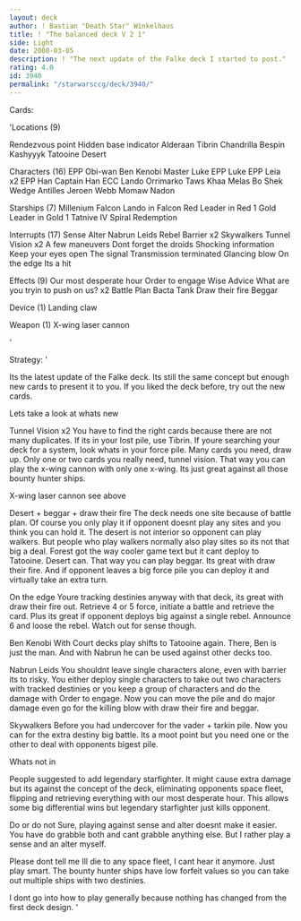 ```yaml
---
layout: deck
author: ! Bastian "Death Star" Winkelhaus
title: ! "The balanced deck V 2 1"
side: Light
date: 2000-03-05
description: ! "The next update of the Falke deck I started to post."
rating: 4.0
id: 3940
permalink: "/starwarsccg/deck/3940/"
---
```

Cards: 

'Locations (9)

Rendezvous point
Hidden base indicator
Alderaan
Tibrin
Chandrilla
Bespin
Kashyyyk
Tatooine
Desert

Characters (16)
EPP Obi-wan
Ben Kenobi
Master Luke
EPP Luke
EPP Leia x2
EPP Han
Captain Han
ECC Lando
Orrimarko
Taws Khaa
Melas
Bo Shek
Wedge Antilles
Jeroen Webb
Momaw Nadon

Starships (7)
Millenium Falcon
Lando in Falcon
Red Leader in Red 1
Gold Leader in Gold 1
Tatnive IV
Spiral
Redemption

Interrupts (17)
Sense
Alter
Nabrun Leids
Rebel Barrier x2
Skywalkers
Tunnel Vision x2
A few maneuvers
Dont forget the droids
Shocking information
Keep your eyes open
The signal
Transmission terminated
Glancing blow
On the edge
Its a hit

Effects (9)
Our most desperate hour
Order to engage
Wise Advice
What are you tryin to push on us? x2
Battle Plan
Bacta Tank
Draw their fire
Beggar

Device (1)
Landing claw

Weapon (1)
X-wing laser cannon





'

Strategy: '

Its the latest update of the Falke deck. Its still the same concept but enough new cards to present it to you. If you liked the deck before, try out the new cards.

Lets take a look at whats new 

Tunnel Vision x2  You have to find the right cards because there are not many duplicates. If its in your lost pile, use Tibrin. If youre searching your deck for a system, look whats in your force pile. Many cards you need, draw up. Only one or two cards you really need, tunnel vision. That way you can play the x-wing cannon with only one x-wing. Its just great against all those bounty hunter ships.

X-wing laser cannon  see above

Desert + beggar + draw their fire  The deck needs one site because of battle plan. Of course you only play it if opponent doesnt play any sites and you think you can hold it. The desert is not interior so opponent can play walkers. But people who play walkers normally also play sites so its not that big a deal. Forest got the way cooler game text but it cant deploy to Tatooine. Desert can. That way you can play beggar. Its great with draw their fire.  And if opponent leaves a big force pile you can deploy it and virtually take an extra turn.

On the edge  Youre tracking destinies anyway with that deck, its great with draw their fire out. Retrieve 4 or 5 force, initiate a battle and retrieve the card. Plus its great if opponent deploys big against a single rebel. Announce 6 and loose the rebel. Watch out for sense though.

Ben Kenobi  With Court decks play shifts to Tatooine again. There, Ben is just the man. And with Nabrun he can be used against other decks too.

Nabrun Leids  You shouldnt leave single characters alone, even with barrier its to risky. You either deploy single characters to take out two characters with tracked destinies or you keep a group of characters and do the damage with Order to engage. Now you can move the pile and do major damage even go for the killing blow with draw their fire and beggar.

Skywalkers  Before you had undercover for the vader + tarkin pile. Now you can for the extra destiny big battle. Its a moot point but you need one or the other to deal with opponents bigest pile.



Whats not in 

People suggested to add legendary starfighter. It might cause extra damage but its against the concept of the deck, eliminating opponents space fleet, flipping and retrieving everything with our most desperate hour. This allows some big differential wins but legendary starfighter just kills opponent.

Do or do not  Sure, playing against sense and alter doesnt make it easier. You have do grabble both and cant grabble anything else. But I rather play a sense and an alter myself.




Please dont tell me Ill die to any space fleet, I cant hear it anymore. Just play smart. The bounty hunter ships have low forfeit values so you can take out multiple ships with two destinies.

I dont go into how to play generally because nothing has changed from the first deck design.
'
